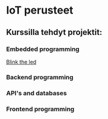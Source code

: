 # IoT perusteet

## Kurssilla tehdyt projektit:

### Embedded programming
[Blink the led](https://github.com/matiasnurminen/IoT_perusteet/edit/main/README.md#:~:text=Blink%20the-,led)
### Backend programming
### API's and databases
### Frontend programming
